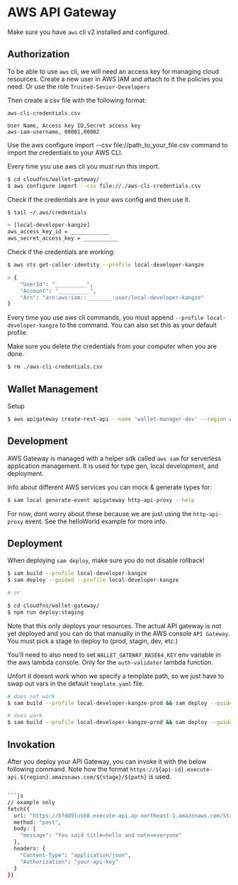 # AWS API Gateway

Make sure you have `aws` cli v2 installed and configured.

## Authorization

To be able to use `aws` cli, we will need an access key for managing cloud resources. Create a new user in AWS IAM and attach to it the policies you need. Or use the role `Trusted-Senior-Developers`

Then create a csv file with the following format:

`aws-cli-credentials.csv`
```csv
User Name, Access key ID,Secret access key
aws-iam-username, 00001,00002
```

Use the aws configure import --csv file://path_to_your_file.csv command to import the credentials to your AWS CLI.

Every time you use aws cli you must run this import.

```sh
$ cd cloudfns/wallet-gateway/
$ aws configure import --csv file://./aws-cli-credentials.csv
```

Check if the credentials are in your aws config and then use it.

```sh
$ tail ~/.aws/credentials

> [local-developer-kangze]
aws_access_key_id = ____________
aws_secret_access_key = ___________
```
Check if the credentials are working:
```sh
$ aws sts get-caller-identity --profile local-developer-kangze

> {
    "UserId": "__________",
    "Account": "__________",
    "Arn": "arn:aws:iam::________:user/local-developer-kangze"
}
```

Every time you use aws cli commands, you must append `--profile local-developer-kangze` to the command. You can also set this as your default profile.

Make sure you delete the credentials from your computer when you are done.

```sh
$ rm ./aws-cli-credentials.csv
```


## Wallet Management

Setup
```sh
$ aws apigateway create-rest-api --name 'wallet-manager-dev' --region ap-northeast-1 --profile local-developer-kangze
```

## Development

AWS Gateway is managed with a helper sdk called `aws sam` for serverless application management. It is used for type gen, local development, and deployment.

Info about different AWS services you can mock & generate types for:
```sh
$ sam local generate-event apigateway http-api-proxy --help
```
For now, dont worry about these because we are just using the `http-api-proxy` event. See the helloWorld example for more info.

## Deployment

When deploying `sam deploy`, make sure you do not disable rollback!

```sh
$ sam build --profile local-developer-kangze
$ sam deploy --guided --profile local-developer-kangze

# or

$ cd cloudfns/wallet-gateway/
$ npm run deploy:staging
```

Note that this only deploys your resources. The actual API gateway is not yet deployed and you can do that manually in the AWS console `API Gateway`. You must pick a stage to deploy to (prod, stagin, dev, etc.)

You'll need to also need to set `WALLET_GATEWAY_BASE64_KEY` env variable in the aws lambda console. Only for the `auth-validator` lambda function.

Unfort it doesnt work when we specify a template path, so we just have to swap out vars in the default `template.yaml` file.

```sh
# does not work
$ sam build --profile local-developer-kangze-prod && sam deploy --guided --profile local-developer-kangze-prod --config-file ./samconfig.production.toml --template-file ./template.production.yaml

# does work
$ sam build --profile local-developer-kangze-prod && sam deploy --guided --profile local-developer-kangze-prod --config-file ./samconfig.production.toml 
```


## Invokation

After you deploy your API Gateway, you can invoke it with the below following command. Note how the format `https://${api-id}.execute-api.${region}.amazonaws.com/${stage}/${path}` is used.

```sh

```js
// example only
fetch({
  url: "https://bfdd9lusb8.execute-api.ap-northeast-1.amazonaws.com/Stage/hello",
  method: "post",
  body: {
    "message": "You said title=hello and note=everyone"
  },
  headers: {
    "Content-Type": "application/json",
    "Authorization": "your-api-key"
  }
})
```